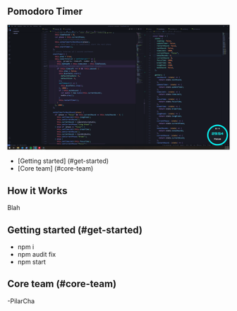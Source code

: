## Pomodoro Timer

![Pomodoro Timer Demo](public/gifs/mainintro.gif)

- [Getting started] (#get-started)
- [Core team] (#core-team)

## How it Works

Blah

## Getting started (#get-started)

- npm i
- npm audit fix
- npm start

## Core team (#core-team)

-PilarCha
